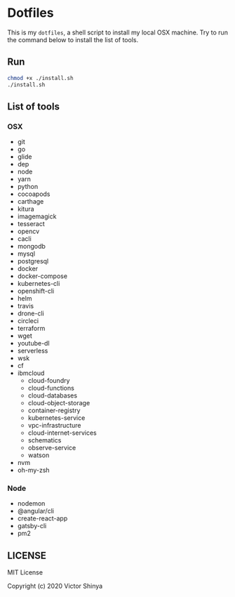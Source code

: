 # Dotfiles

This is my `dotfiles`, a shell script to install my local OSX machine. Try to run the command below to install the list of tools.

## Run

```sh
chmod +x ./install.sh
./install.sh
```

## List of tools

### OSX

- git
- go
- glide
- dep
- node
- yarn
- python
- cocoapods
- carthage
- kitura
- imagemagick
- tesseract
- opencv
- cacli
- mongodb
- mysql
- postgresql
- docker
- docker-compose
- kubernetes-cli
- openshift-cli
- helm
- travis
- drone-cli
- circleci
- terraform
- wget
- youtube-dl
- serverless
- wsk
- cf
- ibmcloud
    - cloud-foundry
    - cloud-functions
    - cloud-databases
    - cloud-object-storage
    - container-registry
    - kubernetes-service
    - vpc-infrastructure
    - cloud-internet-services
    - schematics
    - observe-service
    - watson
- nvm
- oh-my-zsh

### Node

- nodemon
- @angular/cli
- create-react-app
- gatsby-cli
- pm2

## LICENSE

MIT License

Copyright (c) 2020 Victor Shinya
